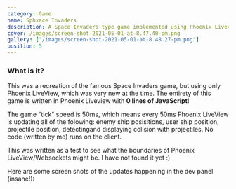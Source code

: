 ```yaml
---
category: Game
name: Sphxace Invaders
description: A Space Invaders-type game implemented using Phoenix LiveView to showcase the performance of the Phoenix Channels API over a network
cover: /images/screen-shot-2021-05-01-at-8.47.40-pm.png
gallery: ["/images/screen-shot-2021-05-01-at-8.48.27-pm.png"]
position: 5
---
```

### What is it?

This was a recreation of the famous Space Invaders game, but using only Phoenix LiveView, which was very new at the time. The entirety of this game is written in Phoenix Liveview with **0 lines of JavaScript**!

The game "tick" speed is 50ms, which means every 50ms Phoenix LiveView is updating all of the folowing: enemy ship posisitions, user ship position, projectile position, detectingand displaying colision with projectiles. No code (written by me) runs on the client.

This was written as a test to see what the boundaries of Phoenix LiveView/Websockets might be. I have not found it yet :)

Here are some screen shots of the updates happening in the dev panel (insane!):
